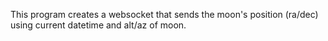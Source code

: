 This program creates a websocket that sends the moon's position (ra/dec) using current
datetime and alt/az of moon.